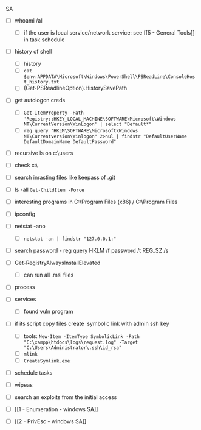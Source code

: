 SA
- [ ] whoami /all
	- [ ] if the user is local service/network service: see [[5 - General Tools]] in task schedule
- [ ] history of shell
	- [ ] history
	- [ ] `cat $env:APPDATA\Microsoft\Windows\PowerShell\PSReadLine\ConsoleHost_history.txt`
	- [ ] (Get-PSReadlineOption).HistorySavePath
- [ ] get autologon creds
	- [ ] `Get-ItemProperty -Path 'Registry::HKEY_LOCAL_MACHINE\SOFTWARE\Microsoft\Windows NT\CurrentVersion\WinLogon' | select "Default*"`
	- [ ] `reg query "HKLM\SOFTWARE\Microsoft\Windows NT\Currentversion\Winlogon" 2>nul | findstr "DefaultUserName DefaultDomainName DefaultPassword"`
- [ ] recursive ls on c:\\users
- [ ] check c:\\
- [ ] search inrasting files like keepass of .git
- [ ] ls -all `Get-ChildItem -Force`
- [ ] interesting programs in C:\\Program Files (x86) / C:\\Program Files
- [ ] ipconfig
- [ ] netstat -ano
	- [ ] `netstat -an | findstr "127.0.0.1:"`
- [ ] search password - reg query HKLM /f password /t REG_SZ /s
- [ ] Get-RegistryAlwaysInstallElevated
	- [ ] can run all .msi files
- [ ] process 
- [ ] services
	- [ ] found vuln program
- [ ] if its script copy files create  symbolic link with admin ssh key
	- [ ] tools: `New-Item -ItemType SymbolicLink -Path "C:\xampp\htdocs\logs\request.log" -Target "C:\Users\Administrator\.ssh\id_rsa"`
	- [ ] `mlink`
	- [ ] `CreateSymlink.exe`
- [ ] schedule tasks
- [ ] wipeas
- [ ] search an exploits from the initial access

- [ ] [[1 - Enumeration - windows SA]]
- [ ] [[2 - PrivEsc - windows SA]]
